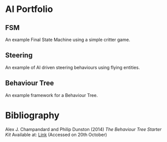 AI Portfolio
============
## FSM
An example Final State Machine using a simple critter game.
## Steering
An example of AI driven steering behaviours using flying entities.  
## Behaviour Tree
An example framework for a Behaviour Tree.

# Bibliography
Alex J. Champandard and Philip Dunston (2014) *The Behaviour Tree Starter Kit*
Available at: [Link](http://www.gameaipro.com/GameAIPro/GameAIPro_Chapter06_The_Behavior_Tree_Starter_Kit.pdf) (Accessed on 20th October)
